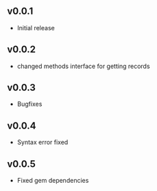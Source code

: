 ## v0.0.1

* Initial release

## v0.0.2

* changed methods interface for getting records

## v0.0.3

* Bugfixes

## v0.0.4

* Syntax error fixed

## v0.0.5

* Fixed gem dependencies
